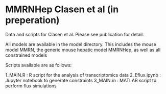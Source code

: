 # MMRNHep Clasen et al (in preperation)

Data and scripts for  Clasen et al. Please see publication for detail.

All models are available in the model directory. This includes the mouse model MMRN, the generic mouse hepatic model MMRNHep, as well as all constrained models

Scripts available are as follows:

1_MAIN.R : R script for the analysis of transcriptomics data
2_Eflux.ipynb : Jupyter notebook to generate constraints
3_MAIN.m : MATLAB script to perform flux simulations 
